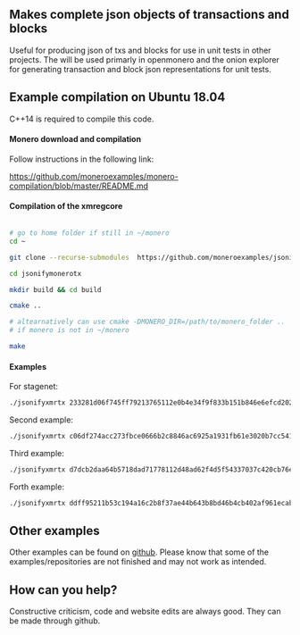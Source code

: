 ## Makes complete json objects of transactions and blocks

Useful for producing json of txs and blocks for use in unit tests
in other projects. The will be used primarly in openmonero and the onion explorer
for generating transaction and block json representations for unit tests.

## Example compilation on Ubuntu 18.04

C++14 is required to compile this code.

#### Monero download and compilation

Follow instructions in the following link:

https://github.com/moneroexamples/monero-compilation/blob/master/README.md

#### Compilation of the xmregcore

```bash

# go to home folder if still in ~/monero
cd ~

git clone --recurse-submodules  https://github.com/moneroexamples/jsonifymonerotx.git

cd jsonifymonerotx

mkdir build && cd build

cmake ..

# altearnatively can use cmake -DMONERO_DIR=/path/to/monero_folder ..
# if monero is not in ~/monero

make
```

#### Examples 

For stagenet:

```bash
./jsonifyxmrtx 233281d06f745ff79213765112e0b4e34f9f833b151b846e6efcd202cf74d5e7 -s 57Hx8QpLUSMjhgoCNkvJ2Ch91mVyxcffESCprnRPrtbphMCv8iGUEfCUJxrpUWUeWrS9vPWnFrnMmTwnFpSKJrSKNuaXc5q,9595c2445cdd4c88d78f0af41ebdf52f68ae2e3597b9e7b99bc3d62e300df806,6fe76a5e4657695cbcc09fab93b70ac974c76e0f02afde71cb460423d1444b03 -r 78tUApnibpS26vFVpzvMN9VKgPaw2EUgU7ViswvKTfy1XJ4NhM6NQcZL6TUWm81sX7bgJJxLYe2MxDx4MLfYRLZJPAMMnon,b45e6f38b2cd1c667459527decb438cdeadf9c64d93c8bccf40a9bf98943dc09 78tUApnibpS26vFVpzvMN9VKgPaw2EUgU7ViswvKTfy1XJ4NhM6NQcZL6TUWm81sX7bgJJxLYe2MxDx4MLfYRLZJPAMMnon,b45e6f38b2cd1c667459527decb438cdeadf9c64d93c8bccf40a9bf98943dc09 55ZbQdMnZHPFS8pmrhHN5jMpgJwnnTXpTDmmM5wkrBBx4xD6aEnpZq7dPkeDeWs67TV9HunDQtT3qF2UGYWzGGxq3zYWCBE,c8a4d62e3c86de907bd84463f194505ab07fc231b3da753342d93fccb5d39203
```

Second example:

```bash
./jsonifyxmrtx c06df274acc273fbce0666b2c8846ac6925a1931fb61e3020b7cc5410d4646b1 -s 57Hx8QpLUSMjhgoCNkvJ2Ch91mVyxcffESCprnRPrtbphMCv8iGUEfCUJxrpUWUeWrS9vPWnFrnMmTwnFpSKJrSKNuaXc5q,9595c2445cdd4c88d78f0af41ebdf52f68ae2e3597b9e7b99bc3d62e300df806,6fe76a5e4657695cbcc09fab93b70ac974c76e0f02afde71cb460423d1444b03 -r 55ZbQdMnZHPFS8pmrhHN5jMpgJwnnTXpTDmmM5wkrBBx4xD6aEnpZq7dPkeDeWs67TV9HunDQtT3qF2UGYWzGGxq3zYWCBE,c8a4d62e3c86de907bd84463f194505ab07fc231b3da753342d93fccb5d39203 52yPC3h4aaPGhsocGyava38xfhAYMg2262r4SzXppUUxNHNi9JEoVVzKZdJf7BZ6nLeZf5RCiDT2wLK9ZsZ2iH7oDAHxGgb,917c975d30dcd71a60a334823d39934dedd7cb064ea56a2b1328c4a4a201b60c 7AEr46AkwDjaJw2nxrcjBWfX5YifuL7Sw2c3mCciPTHU5tzmmCrsnNvcy4xPTQmcgSSKmt295t8roSUxHLfVtcQoLgEmRN5,917c975d30dcd71a60a334823d39934dedd7cb064ea56a2b1328c4a4a201b60c
```

Third example:
```bash
./jsonifyxmrtx d7dcb2daa64b5718dad71778112d48ad62f4d5f54337037c420cb76efdd8a21c -s 56heRv2ANffW1Py2kBkJDy8xnWqZsSrgjLygwjua2xc8Wbksead1NK1ehaYpjQhymGK4S8NPL9eLuJ16CuEJDag8Hq3RbPV,b45e6f38b2cd1c667459527decb438cdeadf9c64d93c8bccf40a9bf98943dc09,df0f5720ae0b69454ca7db35db677272c7c19513cd0dc4147b0e00792a10f406 -r 55ZbQdMnZHPFS8pmrhHN5jMpgJwnnTXpTDmmM5wkrBBx4xD6aEnpZq7dPkeDeWs67TV9HunDQtT3qF2UGYWzGGxq3zYWCBE,c8a4d62e3c86de907bd84463f194505ab07fc231b3da753342d93fccb5d39203,db97fd6562de6ea59a04ee487dd3e8d73fca2e4348bf2a786071c32e29638808 78LbLrVuGpjWXFfazxJhP9RkEaKFoUgMvRhuAoEeeWvti4rQUQvNLRLW9NQyZAQ9KW3AzZfxYsfojFVJQbE8G1Kh7RxRPLW,c8a4d62e3c86de907bd84463f194505ab07fc231b3da753342d93fccb5d39203,db97fd6562de6ea59a04ee487dd3e8d73fca2e4348bf2a786071c32e29638808 75pv9rs1sVKcbqkH2iLhJEhCgMRhfnhjoetxDECyJNVN3SodRmdk9oNBAhK7dicQRfXmC2fZirLru8ac8RC9iejiA4pHTVz,c8a4d62e3c86de907bd84463f194505ab07fc231b3da753342d93fccb5d39203,db97fd6562de6ea59a04ee487dd3e8d73fca2e4348bf2a786071c32e29638808 57Hx8QpLUSMjhgoCNkvJ2Ch91mVyxcffESCprnRPrtbphMCv8iGUEfCUJxrpUWUeWrS9vPWnFrnMmTwnFpSKJrSKNuaXc5q,9595c2445cdd4c88d78f0af41ebdf52f68ae2e3597b9e7b99bc3d62e300df806,6fe76a5e4657695cbcc09fab93b70ac974c76e0f02afde71cb460423d1444b03
```

Forth example:
```bash
./jsonifyxmrtx ddff95211b53c194a16c2b8f37ae44b643b8bd46b4cb402af961ecabeb8417b2 -s 56heRv2ANffW1Py2kBkJDy8xnWqZsSrgjLygwjua2xc8Wbksead1NK1ehaYpjQhymGK4S8NPL9eLuJ16CuEJDag8Hq3RbPV,b45e6f38b2cd1c667459527decb438cdeadf9c64d93c8bccf40a9bf98943dc09,df0f5720ae0b69454ca7db35db677272c7c19513cd0dc4147b0e00792a10f406 -r 57Hx8QpLUSMjhgoCNkvJ2Ch91mVyxcffESCprnRPrtbphMCv8iGUEfCUJxrpUWUeWrS9vPWnFrnMmTwnFpSKJrSKNuaXc5q,9595c2445cdd4c88d78f0af41ebdf52f68ae2e3597b9e7b99bc3d62e300df806,6fe76a5e4657695cbcc09fab93b70ac974c76e0f02afde71cb460423d1444b03
```

## Other examples

Other examples can be found on  [github](https://github.com/moneroexamples?tab=repositories).
Please know that some of the examples/repositories are not
finished and may not work as intended.

## How can you help?

Constructive criticism, code and website edits are always good. They can be made through github.
